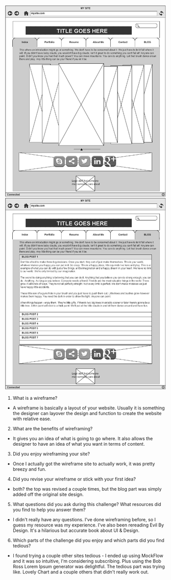 ![Wireframe](./imgs/wireframe-index.png "Wireframe of index")
![Wireframe of Blog](./imgs/wireframe-blog-index.png "Wireframe of blog section")

1. What is a wireframe?
  + A wireframe is basically a layout of your website. Usually it is something the designer can layover the design and function to create the website with relative ease.
2. What are the benefits of wireframing?
  + It gives you an idea of what is going to go where. It also allows the designer to have an idea of what you want in terms of content.
3. Did you enjoy wireframing your site?
  + Once I actually got the wireframe site to actually work, it was pretty breezy and fun.
4. Did you revise your wireframe or stick with your first idea?
  + both? the top was revised a couple times, but the blog part was simply added off the original site design.
5. What questions did you ask during this challenge? What resources did you find to help you answer them?
  + I didn't really have any questions. I've done wireframing before, so I guess my resource was my experience. I've also been rereading Evil By Design. It's a hilarious but accurate book about UI & Design.
6. Which parts of the challenge did you enjoy and which parts did you find tedious?
  + I found trying a couple other sites tedious - I ended up using MockFlow and it was so intuitive, I'm considering subscribing. Plus using the Bob Ross Lorem Ipsum generator was delightful. The tedious part was trying like. Lovely Chart and a couple others that didn't really work out.